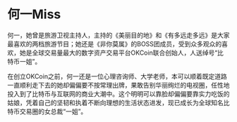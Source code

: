 # 何一Miss

何一，她曾是旅游卫视主持人，主持的《美丽目的地》和《有多远走多远》是大家最喜欢的两档旅游节目；她还是《非你莫属》的BOSS团成员，受到众多观众的喜欢，她是全球交易量最大的数字资产交易平台OKCoin联合创始人，人送绰号“比特币一姐”。 

在创立OKCoin之前，何一还是一位心理咨询师、大学老师，本可以顺着既定道路一直顺利走下去的她却偏偏要不按常理出牌，果敢告别华丽绚烂的电视圈，任性地投入到了比特币与互联网的商业大潮中。这个明明可以靠脸却偏偏要靠实力吃饭的姑娘，凭着自己的坚韧和执着不断向理想的生活状态进发，现已成长为全球知名比特币交易圈的女总裁“一姐”。
